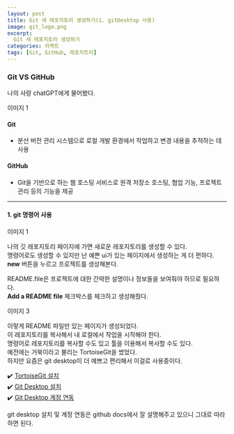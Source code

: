 ```yaml
---
layout: post
title: Git 새 레포지토리 생성하기(1. gitDesktop 사용)
image: git_logo.png
excerpt: 
  Git 새 레포지토리 생성하기
categories: 리액트
tags: [Git, GitHub, 레포지트리]
---
```


### Git VS GitHub

나의 사랑 chatGPT에게 물어봤다.  

이미지 1

#### Git
- 분산 버전 관리 시스템으로 로컬 개발 환경에서 작업하고 변경 내용을 추적하는 데 사용  

#### GitHub
-  Git을 기반으로 하는 웹 호스팅 서비스로 원격 저장소 호스팅, 협업 기능, 프로젝트 관리 등의 기능을 제공  

---

#### 1. git 명령어 사용

이미지 1

나의 깃 레포지토리 페이지에 가면 새로운 레포지토리를 생성할 수 있다.  
명령어로도 생성할 수 있지만 난 예쁜 ui가 있는 페이지에서 생성하는 게 더 편하다.  
**new** 버튼을 누르고 프로젝트를 생성해본다.

README.file은 프로젝트에 대한 간략한 설명이나 정보들을 보여줘야 하므로 필요하다.  
**Add a README file** 체크박스를 체크하고 생성해줬다.  

이미지 3

이렇게 README 파일만 있는 페이지가 생성되었다.  
이 레포지토리를 복사해서 내 로컬에서 작업을 시작해야 한다.  
명령어로 레포지토리를 복사할 수도 있고 툴을 이용해서 복사할 수도 있다.  
예전에는 거북이라고 불리는 TortoiseGit을 썼었다.  
하지만 요즘은 git desktop이 더 예쁘고 편리해서 이걸로 사용중이다.

✔️ [TortoiseGit 설치](https://tortoisegit.org/download/)  
✔️ [Git Desktop 설치](https://docs.github.com/ko/desktop/installing-and-configuring-github-desktop/installing-and-authenticating-to-github-desktop/installing-github-desktop)  
✔️ [Git Desktop 계정 연동](https://docs.github.com/ko/desktop/installing-and-configuring-github-desktop/installing-and-authenticating-to-github-desktop/authenticating-to-github-in-github-desktop)  

git desktop 설치 및 계정 연동은 github docs에서 잘 설명해주고 있으니 그대로 따라하면 된다.
